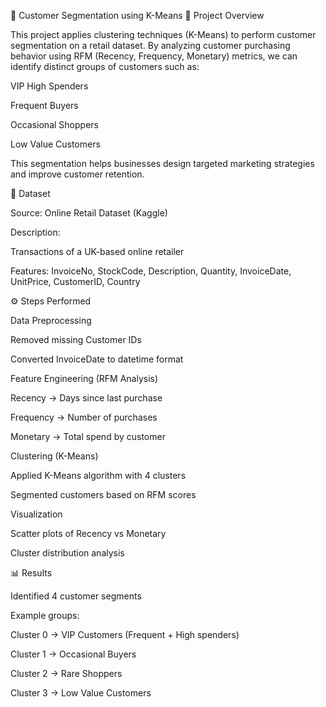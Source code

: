 🛒 Customer Segmentation using K-Means
📌 Project Overview

This project applies clustering techniques (K-Means) to perform customer segmentation on a retail dataset.
By analyzing customer purchasing behavior using RFM (Recency, Frequency, Monetary) metrics, we can identify distinct groups of customers such as:

VIP High Spenders

Frequent Buyers

Occasional Shoppers

Low Value Customers

This segmentation helps businesses design targeted marketing strategies and improve customer retention.

📂 Dataset

Source: Online Retail Dataset (Kaggle)

Description:

Transactions of a UK-based online retailer

Features: InvoiceNo, StockCode, Description, Quantity, InvoiceDate, UnitPrice, CustomerID, Country

⚙️ Steps Performed

Data Preprocessing

Removed missing Customer IDs

Converted InvoiceDate to datetime format

Feature Engineering (RFM Analysis)

Recency → Days since last purchase

Frequency → Number of purchases

Monetary → Total spend by customer

Clustering (K-Means)

Applied K-Means algorithm with 4 clusters

Segmented customers based on RFM scores

Visualization

Scatter plots of Recency vs Monetary

Cluster distribution analysis

📊 Results

Identified 4 customer segments

Example groups:

Cluster 0 → VIP Customers (Frequent + High spenders)

Cluster 1 → Occasional Buyers

Cluster 2 → Rare Shoppers

Cluster 3 → Low Value Customers
